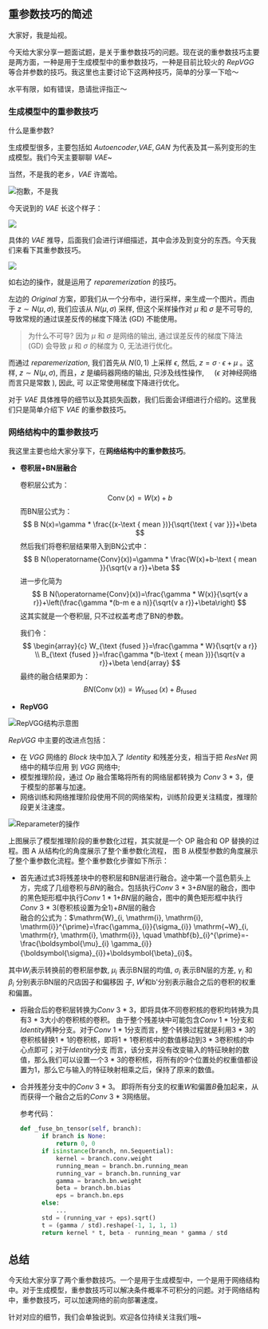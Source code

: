 ## 重参数技巧的简述

大家好，我是灿视。

今天给大家分享一题面试题，是关于重参数技巧的问题。现在说的重参数技巧主要是两方面，一种是用于生成模型中的重参数技巧，一种是目前比较火的 $RepVGG$ 等合并参数的技巧。我这里也主要讨论下这两种技巧，简单的分享一下哈～

水平有限，如有错误，恳请批评指正～

### 生成模型中的重参数技巧

什么是重参数?

生成模型很多，主要包括如 $Autoencoder$,$VAE,GAN$ 为代表及其一系列变形的生成模型。我们今天主要聊聊 $VAE$~

当然，不是我的老乡，$VAE$ 许嵩哈。

![抱歉，不是我](https://files.mdnice.com/user/6935/365caeb3-62af-452f-bc12-d57d73bd9ae2.png)

今天说到的 $VAE$ 长这个样子：

![](https://files.mdnice.com/user/6935/3193cb9e-f307-4dfd-9923-86ff3719703f.png)

具体的 $VAE$ 推导，后面我们会进行详细描述，其中会涉及到变分的东西。今天我们来看下其重参数技巧。

![](https://files.mdnice.com/user/6935/2e78bca0-8bb9-4c6f-b804-477f7cce295d.png)

如右边的操作，就是运用了 $reparemerization$ 的技巧。

左边的 $Original$ 方案，即我们从一个分布中，进行采样，来生成一个图片。而由于 $z \sim N(\mu, \sigma)$, 我们应该从 $N(\mu, \sigma)$ 采样, 但这个采样操作对 $\mu$ 和 $\sigma$ 是不可导的, 导致常规的通过误差反传的梯度下降法 (GD) 不能使用。
> 为什么不可导? 因为 $\mu$ 和 $\sigma$ 是网络的输出, 通过误差反传的梯度下降法 (GD) 会导致 $\mu$ 和 $\sigma$ 的梯度为 $0$, 无法进行优化。 

而通过 $reparemerization$, 我们首先从 $N(0,1)$ 上采样 $\epsilon$, 然后, $z=\sigma \cdot \epsilon+\mu$ 。这样, $z \sim N(\mu, \sigma)$, 而且，$z$ 是编码器网络的输出, 只涉及线性操作, $\quad(\epsilon$ 对神经网络而言只是常数 $)$, 因此, 可 以正常使用梯度下降进行优化。

对于 $VAE$ 具体推导的细节以及其损失函数，我们后面会详细进行介绍的。这里我们只是简单介绍下 $VAE$ 的重参数技巧。

### 网络结构中的重参数技巧

我这里主要也给大家分享下，在**网络结构中的重参数技巧**。
- **卷积层+BN层融合**

  卷积层公式为：
  $$
  \operatorname{Conv}(x)=W(x)+b
  $$
  而BN层公式为：
  $$
  B N(x)=\gamma * \frac{(x-\text { mean })}{\sqrt{\text { var }}}+\beta
  $$
  然后我们将卷积层结果带入到BN公式中：
  $$
  B N(\operatorname{Conv}(x))=\gamma * \frac{W(x)+b-\text { mean }}{\sqrt{v a r}}+\beta
  $$
  进一步化简为
  $$
  B N(\operatorname{Conv}(x))=\frac{\gamma * W(x)}{\sqrt{v a r}}+\left(\frac{\gamma *(b-m e a n)}{\sqrt{v a r}}+\beta\right)
  $$
  这其实就是一个卷积层, 只不过权盖考虑了BN的参数。
  
  我们令：
  $$
  \begin{array}{c}
  W_{\text {fused }}=\frac{\gamma * W}{\sqrt{v a r}} \\
  B_{\text {fused }}=\frac{\gamma *(b-\text { mean })}{\sqrt{v a r}}+\beta
  \end{array}
  $$
  最终的融合结果即为：
  $$
  B N(\operatorname{Conv}(x))=W_{\text {fused }}(x)+B_{\text {fused }}
  $$

- **RepVGG**


![RepVGG结构示意图](https://files.mdnice.com/user/6935/e0fa7136-d8f3-4a57-8a66-1aa7691536ff.png)



$RepVGG$ 中主要的改进点包括：
- 在 $VGG$ 网络的 $Block$ 块中加入了 $Identity$ 和残差分支，相当于把 $ResNet$ 网络中的精华应用 到 $VGG$ 网络中;
- 模型推理阶段，通过 $Op$ 融合策略将所有的网络层都转换为 $Conv$ $3$ * $3$，便于模型的部署与加速。 
- 网络训练和网络推理阶段使用不同的网络架构，训练阶段更关注精度，推理阶段更关注速度。



![Reparameter的操作](https://files.mdnice.com/user/6935/5e0006b5-0afd-45bf-be01-a6f3d6f4ce74.png)

上图展示了模型推理阶段的重参数化过程，其实就是一个 OP 融合和 OP 替换的过程。图 A 从结构化的角度展示了整个重参数化流程， 图 B 从模型参数的角度展示了整个重参数化流程。整个重参数化步骤如下所示：

- 首先通过式3将残差块中的卷积层和BN层进行融合。途中第一个蓝色箭头上方，完成了几组卷积与$BN$的融合。包括执行$Conv$ $3$ * $3$+$BN$层的融合，图中的黑色矩形框中执行$Conv$ $1$ * $1$+$BN$层的融合，图中的黄色矩形框中执行$Conv$ $3$ * $3$(卷积核设置为全1)+$BN$层的融合  
融合的公式为：$\mathrm{W}_{i, \mathrm{i}, \mathrm{i}, \mathrm{i}}^{\prime}=\frac{\gamma_{i}}{\sigma_{i}} \mathrm{~W}_{i, \mathrm{r}, \mathrm{i}, \mathrm{i}}, \quad \mathbf{b}_{i}^{\prime}=-\frac{\boldsymbol{\mu}_{i} \gamma_{i}}{\boldsymbol{\sigma}_{i}}+\boldsymbol{\beta}_{i}$。

其中$W_{i}$表示转换前的卷积层参数, $\mu_{i}$ 表示BN层的均值, $\sigma_{i}$ 表示BN层的方差, $\gamma_{i}$ 和 $\beta_{i}$ 分别表示BN层的尺店因子和偏移因 子, $W^{i}$和b'分别表示融合之后的卷积的权重和偏置。

- 将融合后的卷积层转换为$Conv$ $3$ * $3$，即将具体不同卷积核的卷积均转换为具有$3$ * $3$大小的卷积核的卷积。
  由于整个残差块中可能包含$Conv$ $1$ * $1$分支和$Identity$两种分支。对于$Conv$ $1$ * $1$分支而言，整个转换过程就是利用$3$ * $3$的卷积核替换$1$ * $1$的卷积核，即将$1$ * $1$卷积核中的数值移动到$3$ * $3$卷积核的中心点即可；对于$Identity$分支  而言，该分支并没有改变输入的特征映射的数值，那么我们可以设置一个$3$ * $3$的卷积核，将所有的$9$个位置处的权重值都设置为1，那么它与输入的特征映射相乘之后，保持了原来的数值。
  
- 合并残差分支中的$Conv$ $3$ * $3$。
  即将所有分支的权重$W$和偏置$B$叠加起来，从而获得一个融合之后的$Conv$ $3$ * $3$网络层。
  
  参考代码：
  ```python
  def _fuse_bn_tensor(self, branch):
        if branch is None:
            return 0, 0
        if isinstance(branch, nn.Sequential):
            kernel = branch.conv.weight
            running_mean = branch.bn.running_mean
            running_var = branch.bn.running_var
            gamma = branch.bn.weight
            beta = branch.bn.bias
            eps = branch.bn.eps
        else:
            ...
        std = (running_var + eps).sqrt()
        t = (gamma / std).reshape(-1, 1, 1, 1)
        return kernel * t, beta - running_mean * gamma / std
  ```
  
## 总结
今天给大家分享了两个重参数技巧。一个是用于生成模型中，一个是用于网络结构中。对于生成模型，重参数技巧可以解决条件概率不可积分的问题。对于网络结构中，重参数技巧，可以加速网络的前向部署速度。

针对对应的细节，我们会单独说到。欢迎各位持续关注我们哦~


